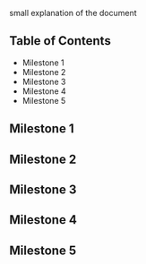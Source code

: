 small explanation of the document

## Table of Contents
* Milestone 1
* Milestone 2
* Milestone 3
* Milestone 4
* Milestone 5

## Milestone 1

## Milestone 2

## Milestone 3

## Milestone 4

## Milestone 5